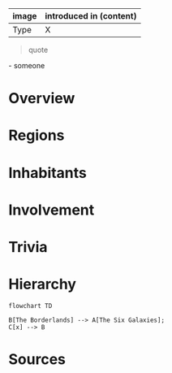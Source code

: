 image | introduced in (content)
-- | --
Type | X

> quote

\- someone

# Overview

# Regions

# Inhabitants

# Involvement

# Trivia

# Hierarchy
```mermaid
flowchart TD

B[The Borderlands] --> A[The Six Galaxies];
C[x] --> B
```

# Sources

